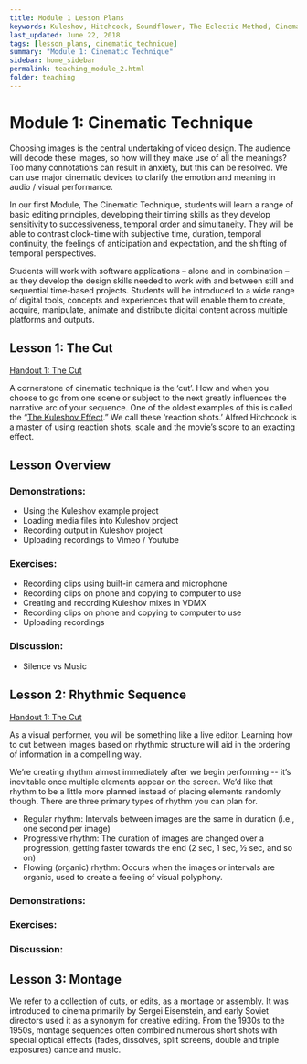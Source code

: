 ```yaml
---
title: Module 1 Lesson Plans
keywords: Kuleshov, Hitchcock, Soundflower, The Eclectic Method, Cinematic Technique, Sergei Eisenstein, Rhythmic Sequence, Montage
last_updated: June 22, 2018
tags: [lesson_plans, cinematic_technique]
summary: "Module 1: Cinematic Technique"
sidebar: home_sidebar
permalink: teaching_module_2.html
folder: teaching
---
```


# Module 1: Cinematic Technique

Choosing images is the central undertaking of video design. The audience will decode these images, so how will they make use of all the meanings? Too many connotations can result in anxiety, but this can be resolved. We can use major cinematic devices to clarify the emotion and meaning in audio / visual performance.

In our first Module, The Cinematic Technique, students will learn a range of basic editing principles, developing their timing skills as they develop sensitivity to successiveness, temporal order and simultaneity. They will be able to contrast clock-time with subjective time, duration, temporal continuity, the feelings of anticipation and expectation, and the shifting of temporal perspectives.

Students will work with software applications – alone and in combination – as they develop the design skills needed to work with and between still and sequential time-based projects. Students will be introduced to a wide range of digital tools, concepts and experiences that will enable them to create, acquire, manipulate, animate and distribute digital content across multiple platforms and outputs. 

## Lesson 1: The Cut

[Handout 1: The Cut](/handout_module_1.html)

A cornerstone of cinematic technique is the ‘cut’. How and when you choose to go from one scene or subject to the next greatly influences the narrative arc of your sequence. One of the oldest examples of this is called the “[The Kuleshov Effect](https://en.wikipedia.org/wiki/Kuleshov_effect).” We call these ‘reaction shots.’ Alfred Hitchcock is a master of using reaction shots, scale and the movie’s score to an exacting effect.

## Lesson Overview

### Demonstrations:
* Using the Kuleshov example project
* Loading media files into Kuleshov project
* Recording output in Kuleshov project
* Uploading recordings to Vimeo / Youtube

### Exercises:
* Recording clips using built-in camera and microphone
* Recording clips on phone and copying to computer to use
* Creating and recording Kuleshov mixes in VDMX
* Recording clips on phone and copying to computer to use
* Uploading recordings

### Discussion:
* Silence vs Music

## Lesson 2: Rhythmic Sequence

[Handout 1: The Cut](/handout_module_1.html)

As a visual performer, you will be something like a live editor. Learning how to cut between images based on rhythmic structure will aid in the ordering of information in a compelling way. 

We’re creating rhythm almost immediately after we begin performing -- it’s inevitable once multiple elements appear on the screen. We’d like that rhythm to be a little more planned instead of placing elements randomly though. There are three primary types of rhythm you can plan for.

* Regular rhythm: Intervals between images are the same in duration (i.e., one second per image)
* Progressive rhythm: The duration of images are changed over a progression, getting faster towards the end (2 sec, 1 sec, ½ sec, and so on)
* Flowing (organic) rhythm: Occurs when the images or intervals are organic, used to create a feeling of visual polyphony.

### Demonstrations:

### Exercises:

### Discussion:

## Lesson 3: Montage

We refer to a collection of cuts, or edits, as a montage or assembly. It was introduced to cinema primarily by Sergei Eisenstein, and early Soviet directors used it as a synonym for creative editing. From the 1930s to the 1950s, montage sequences often combined numerous short shots with special optical effects (fades, dissolves, split screens, double and triple exposures) dance and music.
